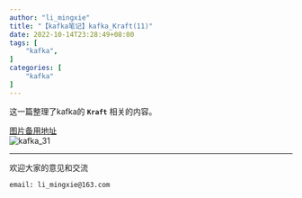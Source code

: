 ```yaml
---
author: "li_mingxie"
title: "【kafka笔记】kafka_Kraft(11)"
date: 2022-10-14T23:28:49+08:00
tags: [
    "kafka",
]
categories: [
    "kafka"
]
---
```


这一篇整理了kafka的 **`Kraft`** 相关的内容。<!--more-->  

[图片备用地址](https://limingxie.github.io/images/system/kafka/kafka_31.png)  
![kafka_31](https://mingxie-blog.oss-cn-beijing.aliyuncs.com/image/system/kafka/kafka_31.png)

----------------------------------------------

欢迎大家的意见和交流

`email: li_mingxie@163.com`
